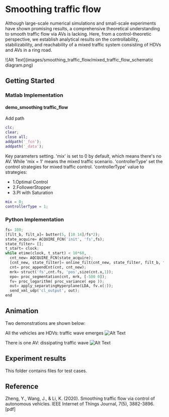 # Smoothing traffic flow

Although large-scale numerical simulations and small-scale experiments have shown promising results, 
a comprehensive theoretical understanding to smooth traffic flow via AVs is lacking. Here, from a 
control-theoretic perspective, we establish analytical results on the controllability, stabilizability, 
and reachability of a mixed traffic system consisting of HDVs and AVs in a ring road.

![Alt Text](images/smoothing_traffic_flow/mixed_traffic_flow_schematic diagram.png)

## Getting Started

### Matlab Implementation
#### demo_smoothing traffic_flow
Add path
```matlab
clc;
clear;
close all;
addpath('_fcn');
addpath('_data');
```

Key parameters setting. 'mix' is set to 0 by default, which means there's no AV. While 'mix = 1' means the mixed traffic scenario. 'controllerType' set the control strategies for mixed traffic control. 'controllerType' value to strategies:

- 1.Optimal Control  
- 2.FollowerStopper 
- 3.PI with Saturation

```matlab
mix = 0;
controllerType = 1;
```



### Python Implementation

```python
fs= 100;
[filt_b, filt_a]= butter(5, [10 14]/fs*2);
state_acquire= ACQUIRE_FCN('init', 'fs',fs);
state_filter= [];
t_start= clock;
while etime(clock, t_start) < 10*60,
  cnt_new= AQCQUIRE_FCN(state_acquire);
  [cnt_new, state_filter]= online_filt(cnt_new, state_filter, filt_b, filt.a);
  cnt= proc_appendCnt(cnt, cnt_new);
  mrk= struct('fs',cnt.fs, 'pos',size(cnt.x,1));
  epo= proc_segmentation(cnt, mrk, [-500 0]);
  fv= proc_logarithm( proc_variance( epo ));
  out= apply_separatingHyperplane(LDA, fv.x(:));
  send_xml_udp('cl_output', out);
end
```


## Animation
Two demonstrations are shown below:    

All the vehicles are HDVs: traffic wave emerges
![Alt Text](images/smoothing_traffic_flow/smoothing_traffic_flow_one_AV.gif)

There is one AV: dissipating traffic wave
![Alt Text](images/smoothing_traffic_flow/smoothing_traffic_flow_all_HDVs.gif)

## Experiment results
This folder contains files for test cases.

## Reference
Zheng, Y., Wang, J., & Li, K. (2020). Smoothing traffic flow via control 
of autonomous vehicles. IEEE Internet of Things Journal, 7(5), 3882-3896.[pdf]
